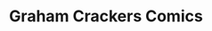 ---
title: "Graham Crackers Comics"
url: /chicago/graham-crackers-comics-north-clark-street/
shop: books
---